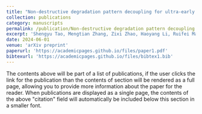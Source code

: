 ```yaml
---
title: "Non-destructive degradation pattern decoupling for ultra-early battery prototype verification using physics-informed machine learning"
collection: publications
category: manuscripts
permalink: /publication/Non-destructive degradation pattern decoupling for ultra-early battery prototype verification using physics-informed machine learning
excerpt: 'Shengyu Tao, Mengtian Zhang, Zixi Zhao, Haoyang Li, Ruifei Ma, Yunhong Che, Xin Sun, Lin Su, Xiangyu Chen, Zihao Zhou, Heng Chang, Tingwei Cao, Xiao Xiao, Yaojun Liu, Wenjun Yu, Zhongling Xu, Yang Li, Han Hao, Xuan Zhang, Xiaosong Hu, Guangmin ZHou'
date: 2024-06-01
venue: 'arXiv preprint'
paperurl: 'https://academicpages.github.io/files/paper1.pdf'
bibtexurl: 'https://academicpages.github.io/files/bibtex1.bib'
---
```

The contents above will be part of a list of publications, if the user clicks the link for the publication than the contents of section will be rendered as a full page, allowing you to provide more information about the paper for the reader. When publications are displayed as a single page, the contents of the above "citation" field will automatically be included below this section in a smaller font.

